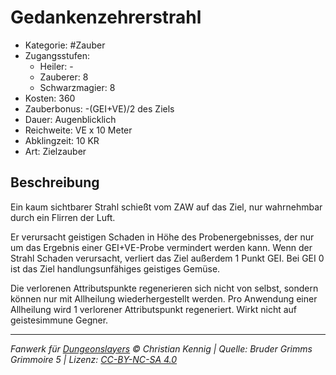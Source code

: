 # Gedankenzehrerstrahl

- Kategorie: #Zauber
- Zugangsstufen:
  - Heiler: -
  - Zauberer: 8
  - Schwarzmagier: 8
- Kosten: 360
- Zauberbonus: -(GEI+VE)/2 des Ziels
- Dauer: Augenblicklich
- Reichweite: VE x 10 Meter
- Abklingzeit: 10 KR
- Art: Zielzauber

## Beschreibung

Ein kaum sichtbarer Strahl schießt vom ZAW auf das Ziel, nur wahrnehmbar durch ein Flirren der Luft.

Er verursacht geistigen Schaden in Höhe des Probenergebnisses, der nur um das Ergebnis einer GEI+VE-Probe vermindert werden kann. Wenn der Strahl Schaden verursacht, verliert das Ziel außerdem 1 Punkt GEI. Bei GEI 0 ist das Ziel handlungsunfähiges geistiges Gemüse.

Die verlorenen Attributspunkte regenerieren sich nicht von selbst, sondern können nur mit Allheilung wiederhergestellt werden. Pro Anwendung einer Allheilung wird 1 verlorener Attributspunkt regeneriert. Wirkt nicht auf geistesimmune Gegner.

---

_Fanwerk für [Dungeonslayers](https://www.dungeonslayers.net/) © Christian Kennig | Quelle: Bruder Grimms Grimmoire 5 | Lizenz: [CC-BY-NC-SA 4.0](https://creativecommons.org/licenses/by-nc-sa/4.0/deed.de)_
